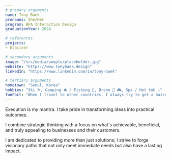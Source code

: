 ```yaml
---
# primary arguments
name: Tony Baek
pronouns: She/Her
program: BFA Interaction Design
graduationYear: 2024

# references
projects:
- blaiizer

# secondary arguments
image: "/src/media/people/placeholder.jpg"
website: "https://www.tonybaek.design"
linkedIn: "https://www.linkedin.com/in/tony-baek"

# tertiary arguments
hometown: "Seoul, Korea"
hobbies: "Ski ⛷️, Camping ⛺️ / Fishing 🎣, Drone 🚁 🎮, Spa / Hot tub ♨️"
funFact: "When I travel to other countries, I always try to get a haircut at a local barbershop. It feels like an opportunity to fully experience a typical, everyday moment there."
---
```

Execution is my mantra. I take pride in transforming ideas into practical outcomes. 

I combine strategic thinking with a focus on what's achievable, beneficial, and truly appealing to businesses and their customers.

I am dedicated to providing more than just solutions; I strive to forge visionary paths that not only meet immediate needs but also have a lasting impact.
